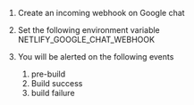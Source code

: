 1. Create an incoming webhook on Google chat

2. Set the following environment variable
   NETLIFY_GOOGLE_CHAT_WEBHOOK

3. You will be alerted on the following events
   1. pre-build
   2. Build success
   3. build failure

